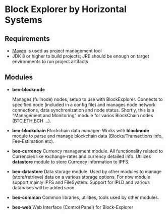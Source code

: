 # Block Explorer by Horizontal Systems

## Requirements
- [Maven](http://maven.apache.org/) is used as project management tool
- JDK 8 or higher to build projects; JRE should be enough on target environments to run project artifacts


## Modules

- **bex-blocknode** 

  Manages (fullnode) nodes, setup to use with BlockExplorer. Connects to specified node (included in a config file) and manages node network connections, data synchronization and node status. Shortly, this is a "Management and Monitoring" module for varios BlockChain nodes (BTC,ETH,BCH ...).
        
- **bex-blockchain**
  Blockchain data manager. Works with **blocknode** module to parse and manage blockchain data (Blocks/Transactions info, Fee-Estimation etc).
 
- **bex-currency** 
  Currency management module. All functionality related to Currencies like exchange-rates and currency detailed info.
  Utilizes **datastore** module to store Currency information to IPFS. 
  
- **bex-datastore**
  Data storage module. Used by other modules to manage (store/retrieve) data on a various storage options.
  For now module support mainly IPFS and FileSystem. Support for  IPLD and various databases will be added soon.
  
- **bex-common** 
  Common libraries, utilities, tools used by other modules.
   
- **bex-web**
  Web Interface (Control Panel) for Block-Explorer





